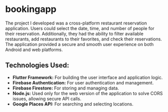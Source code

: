 # bookingapp
The project I developed was a cross-platform restaurant reservation application. Users could select the date, time, and number of people for their reservation. Additionally, they had the ability to filter available restaurants, add restaurants to their favorites, and check their reservations. The application provided a secure and smooth user experience on both Android and web platforms.

## Technologies Used:
* **Flutter Framework:** For building the user interface and application logic.
* **Firebase Authentication:** For user authentication and management.
* **Firebase Firestore:** For storing and managing data.
* **Node.js:** Used only for the web version of the application to solve CORS issues, allowing secure API calls.
* **Google Places API:** For searching and selecting locations.




